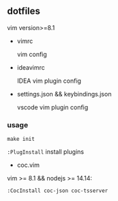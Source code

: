 ## dotfiles

vim version>=8.1 

- vimrc

  vim config

- ideavimrc

  IDEA vim plugin config

- settings.json && keybindings.json

  vscode vim plugin config


### usage

`make init`

`:PlugInstall` install plugins

- coc.vim

vim >= 8.1 && nodejs >= 14.14:

```
:CocInstall coc-json coc-tsserver
```





